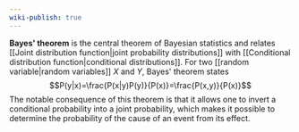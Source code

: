 ```yaml
---
wiki-publish: true
---
```

**Bayes' theorem** is the central theorem of Bayesian statistics and relates [[Joint distribution function|joint probability distributions]] with [[Conditional distribution function|conditional distributions]]. For two [[random variable|random variables]] $X$ and $Y$, Bayes' theorem states
$$P(y|x)=\frac{P(x|y)P(y)}{P(x)}=\frac{P(x,y)}{P(x)}$$
The notable consequence of this theorem is that it allows one to invert a conditional probability into a joint probability, which makes it possible to determine the probability of the cause of an event from its effect.